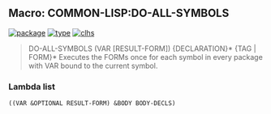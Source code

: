 ## Macro: COMMON-LISP:DO-ALL-SYMBOLS
[![package](https://img.shields.io/badge/Package-COMMON--LISP-5f9ea0.svg?style=social&colorA=999999)](../) [![type](https://img.shields.io/badge/Type-Macro-5f9ea0.svg?style=social&colorA=999999)](../#macro) [![clhs](https://img.shields.io/badge/CLHS-DO--ALL--SYMBOLS-5f9ea0.svg?style=social&colorA=999999)](http://www.lispworks.com/documentation/HyperSpec/Body/m_do_sym.htm) 

> DO-ALL-SYMBOLS (VAR [RESULT-FORM]) {DECLARATION}* {TAG | FORM}*
> Executes the FORMs once for each symbol in every package with VAR bound
> to the current symbol.

### Lambda list
```
((VAR &OPTIONAL RESULT-FORM) &BODY BODY-DECLS)
```
